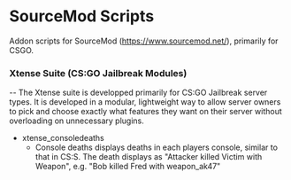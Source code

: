 # SourceMod Scripts

Addon scripts for SourceMod (https://www.sourcemod.net/), primarily for CSGO.

### Xtense Suite (CS:GO Jailbreak Modules)
--
The Xtense suite is developped primarily for CS:GO Jailbreak server types. It is developed in a modular, lightweight way to allow server owners to pick and choose exactly what features they want on their server without overloading on unnecessary plugins.

- xtense_consoledeaths
  - Console deaths displays deaths in each players console, similar to that in CS:S. The death displays as "Attacker killed Victim with Weapon", e.g. "Bob killed Fred with weapon_ak47"
